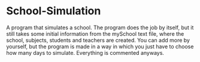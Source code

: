 # School-Simulation
A program that simulates a school.
The program does the job by itself, but it still takes some initial information from the mySchool text file, where the school, subjects, students and teachers are created. You can add more by yourself, but the program is made in a way in which you just have to choose how many days to simulate. Everything is commented anyways.
